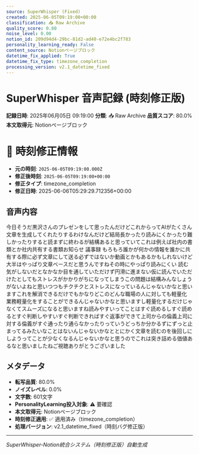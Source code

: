 ```yaml
---
source: SuperWhisper (Fixed)
created: 2025-06-05T09:19:00+00:00
classification: 📥 Raw Archive
quality_score: 0.80
noise_level: 0.00
notion_id: 209d94d4-29bc-81d2-ad40-e72e4bc2f783
personality_learning_ready: False
content_source: Notionページブロック
datetime_fix_applied: True
datetime_fix_type: timezone_completion
processing_version: v2.1_datetime_fixed
---
```


# SuperWhisper 音声記録 (時刻修正版)

**記録日時**: 2025年06月05日 09:19:00
**分類**: 📥 Raw Archive
**品質スコア**: 80.0%
**本文取得元**: Notionページブロック


# 🔧 時刻修正情報
- **元の時刻**: `2025-06-05T09:19:00.000Z`
- **修正後時刻**: `2025-06-05T09:19:00+00:00`
- **修正タイプ**: timezone_completion
- **修正日時**: 2025-06-06T05:29:29.712356+00:00

## 音声内容

今日そうだ黒沢さんのプレゼンをして思ったんだけどこれからってAIがたくさん文章を生成してくれたりするわけなんだけど結局長かったり読みにくかったり難しかったりすると読まずに終わるが結構あると思っていてこれは例えば社内の書類とか社内共有する書類お知らせ 議事録 もろもろ誰かが何かの情報を誰かに共有する際に必ず文章にして送る必ずではないか動画とかもあるかもしれないけど大半はやっぱり文章ベースだと思うんですねその時にやっぱり読みにくい 読む気がしないだとなかなか目を通していただけず円滑に進まない仮に読んでいただけたとしてもストレスがかかりがちになってしまうこの問題は結構みんなしょうがないよねと思いつつもチクチクとストレスになっているんじゃないかなと思いますこれを解消できるだけでもかなりどこのどんな職場の人に対しても軽量化 業務軽量化をすることができるんじゃないかなと思いますし軽量化するだけじゃなくてスムーズになると思いますね読みやすいってことはすぐ読めるしすぐ読めるとすぐ判断しやすいすぐ判断できればすぐ返事ができて上司からの倫義上司に対する倫義がすぐ通ったり通らなかったりっていうどっちか分かるずにずっと止まってるみたいなことはないんじゃないかなととにかく文章を読むのを後回しにしようってことが少なくなるんじゃないかなと思うのでこれは突き詰める価値あるなと思いましたねご視聴ありがとうございました

## メタデータ

- **転写品質**: 80.0%
- **ノイズレベル**: 0.0%
- **文字数**: 601文字
- **PersonalityLearning投入対象**: ⚠️ 要確認
- **本文取得元**: Notionページブロック
- **時刻修正適用**: ✅ 適用済み（timezone_completion）
- **処理バージョン**: v2.1_datetime_fixed（時刻バグ修正版）

---
*SuperWhisper-Notion統合システム（時刻修正版）自動生成*
